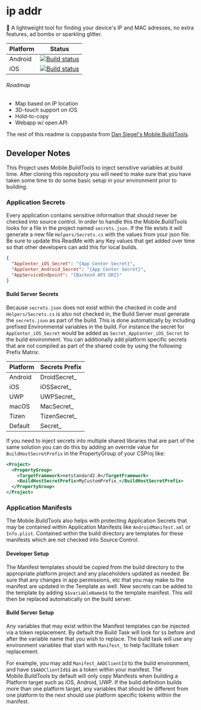 # ip addr

🤖 A lightweight tool for finding your device's IP and MAC adresses, no extra features, ad bombs or sparkling glitter.



| Platform | Status                                                       |
| -------- | ------------------------------------------------------------ |
| Android  | [![Build status](https://build.appcenter.ms/v0.1/apps/5a46c922-81c0-4ce4-9d4d-d33c52a04dc2/branches/master/badge)](https://appcenter.ms) |
| iOS      | [![Build status](https://build.appcenter.ms/v0.1/apps/93ceb8a6-eb7f-4742-a6a0-80bf9d639ba4/branches/master/badge)](https://appcenter.ms) |



###### Roadmap

* Map based on IP location
* 3D-touch support on iOS
* Hold-to-copy
* Webapp w/ open API



The rest of this readme is copypasta from [Dan Siegel's Mobile.BuildTools](https://github.com/dansiegel/Mobile.BuildTools).

## Developer Notes

This Project uses Mobile.BuildTools to inject sensitive variables at build time. 
After cloning this repository you will need to make sure that you have taken some time to do some basic setup in your environment prior to building.

### Application Secrets

Every application contains sensitive information that should never be checked into source control. In order to handle this the Mobile.BuildTools looks for a file in the project named `secrets.json`. If the file exists it will generate a new file
`Helpers/Secrets.cs` with the values from your json file. Be sure to update this ReadMe with any Key values that get added over time so that other developers can add this for local builds.

```json
{
  "AppCenter_iOS_Secret": "{App Center Secret}",
  "AppCenter_Android_Secret": "{App Center Secret}",
  "AppServiceEndpoint": "{Backend API URI}"
}
```

#### Build Server Secrets

Because `secrets.json` does not exist within the checked in code and `Helpers/Secrets.cs` is also not checked in, the Build Server must generate the `secrets.json` as part of the build. This is done automatically by including prefixed Environmental variables in the build. For instance the secret for `AppCenter_iOS_Secret` would be added as `Secret_AppCenter_iOS_Secret` to the build environment. You can additionally add  platform specific secrets that are not compiled as part of the shared code by using the following Prefix Matrix:

| Platform | Secrets Prefix |
| -------- | -------------- |
| Android | DroidSecret_ |
| iOS | iOSSecret_ |
| UWP | UWPSecret_ |
| macOS | MacSecret_ |
| Tizen | TizenSecret_ |
| Default | Secret_ |

If you need to inject secrets into multiple shared libraries that are part of the same solution you can do this by adding an override value for `BuildHostSecretPrefix` in the PropertyGroup of your CSProj like:

```xml
<Project>
  <PropertyGroup>
    <TargetFramework>netstandard2.0</TargetFramework>
    <BuildHostSecretPrefix>MyCustomPrefix_</BuildHostSecretPrefix>
  </PropertyGroup>
</Project>
```

### Application Manifests

The Mobile.BuildTools also helps with protecting Application Secrets that may be contained within Application Manifests like `AndroidManifest.xml` or `Info.plist`. Contained within the build directory are templates for these manifests which are not checked into Source Control.

#### Developer Setup

The Manifest templates should be copied from the build directory to the appropriate platform project and any placeholders updated as needed. Be sure that any changes in app permissions, etc that you may make to the manifest are updated in the Template as well. New secrets can be added to the template by adding `$$variableName$$` to the template manifest. This will then be replaced automatically on the build server.

#### Build Server Setup

Any variables that may exist within the Manifest templates can be injected via a token replacement. By default the Build Task will look for `$$` before and after  the variable name that you wish to replace. The build task will use any environment variables that start with `Manifest_` to help facilitate token replacement.

For example, you may add `Manifest_AADClientId` to the build environment, and have `$$AADClientId$$` as a token within your manifest. The Mobile.BuildTools by default will only copy Manifests when building a Platform target such as iOS, Android, UWP. If the build definition builds more than one platform target, any variables that should be different from one platform to the next should use platform specific
tokens within the manifest.